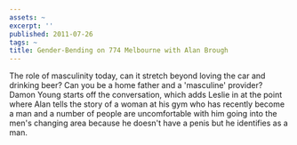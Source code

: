 ```yaml
---
assets: ~
excerpt: ''
published: 2011-07-26
tags: ~
title: Gender-Bending on 774 Melbourne with Alan Brough
---
```

The role of masculinity today, can it stretch beyond loving the car and drinking beer? Can you be a home father and a 'masculine' provider? Damon Young starts off the conversation, which adds Leslie in at the point where Alan tells the story of a woman at his gym who has recently become a man and a number of people are uncomfortable with him going into the men's changing area because he doesn't have a penis but he identifies as a man. 
